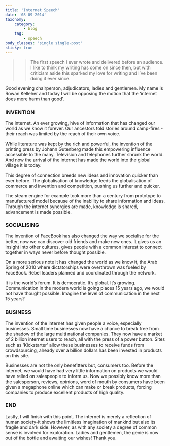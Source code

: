 ```yaml
---
title: 'Internet Speech'
date: '08-09-2014'
taxonomy:
    category:
        - blog
    tag:
        - speech
body_classes: 'single single-post'
sticky: true
---
```


>> The first speech I ever wrote and delivered before an audience. I like to think my writing has come on since then, but with criticism aside this sparked my love for writing and I’ve been doing it ever since.

Good evening chairperson, adjudicators, ladies and gentlemen. My name is Rowan Kelleher and today I will be opposing the motion that the ‘internet does more harm than good’.

### INVENTION

The internet. An ever growing, hive of information that has changed our world as we know it forever.
Our ancestors told stories around camp-fires - their reach was limited by the reach of their own voice. 

While literature was kept by the rich and powerful, the invention of the printing press by Johann Gutenberg made this empowering influence accessible to the many. Television and telephones further shrunk the world. And now the arrival of the internet has made the world into the global village it is today.

This degree of connection breeds new ideas and innovation quicker than ever before. The globalisation of knowledge feeds the globalisation of commerce and invention and competition, pushing us further and quicker. 

The steam engine for example took more than a century from prototype to manufactured model because of the inability to share information and ideas. Through the internet synergies are made, knowledge is shared, advancement is made possible.

### SOCIALISING 

The invention of FaceBook has also changed the way we socialise for the better, now we can discover old friends and make new ones. It gives us an insight into other cultures, gives people with a common interest to connect together in ways never before thought possible.

On a more serious note it has changed the world as we know it, the Arab Spring of 2010 where dictatorships were overthrown was fueled by FaceBook. Rebel leaders planned and coordinated through the network. 

It is the world’s forum. It is democratic. It’s global. It’s growing. Communication in the modern world is going places 15 years ago, we would not have thought possible. Imagine the level of communication in the next 15 years?

### BUSINESS

The invention of the internet has given people a voice, especially businesses. Small time businesses now have a chance to break free from the shadow of the large multi national companies. They now have a market of 2 billion internet users to reach, all with the press of a power button. Sites such as ‘Kickstarter’ allow these businesses to receive funds from crowdsourcing, already over a billion dollars has been invested in products on this site.

Businesses are not the only benefitters but, consumers too. Before the internet, we would have had very little information on products we would have relied on salespeople to inform us. Now we possibly know more than the salesperson, reviews, opinions, word of mouth by consumers have been given a megaphone online which can make or break products, forcing companies to produce excellent products of high quality.

### END

Lastly, I will finish with this point. The internet is merely a reflection of human society-it shows the limitless imagination of mankind but also its fragile and dark side. However, as with any society a degree of common sense is involved for exploration. Ladies and gentlemen, the genie is now out of the bottle and awaiting our wishes! Thank you.
